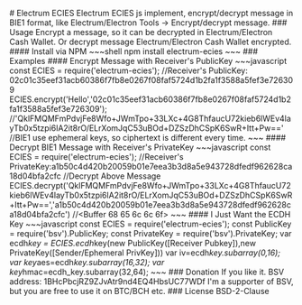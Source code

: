 #   E l e c t r u m   E C I E S  
  
 E l e c t r u m   E C I E S   j s   i m p l e m e n t ,   e n c r y p t / d e c r y p t   m e s s a g e   i n   B I E 1   f o r m a t ,   l i k e   E l e c t r u m / E l e c t r o n   T o o l s   - >   E n c r y p t / d e c r y p t   m e s s a g e .  
  
 # # #   U s a g e  
  
 E n c r y p t   a   m e s s a g e ,   s o   i t   c a n   b e   d e c r y p t e d   i n   E l e c t r u m / E l e c t r o n   C a s h   W a l l e t .  
  
 O r   d e c r y p t   m e s s a g e   E l e c t r u m / E l e c t r o n   C a s h   W a l l e t   e n c r y p t e d .  
  
 # # # #   I n s t a l l   v i a   N P M  
  
 ~ ~ ~ s h e l l  
 n p m   i n s t a l l   e l e c t r u m - e c i e s  
 ~ ~ ~  
  
 # # #   E x a m p l e s  
  
 # # # #   E n c r y p t   M e s s a g e   w i t h   R e c e i v e r ' s   P u b l i c K e y  
  
 ~ ~ ~ j a v a s c r i p t  
 c o n s t   E C I E S   =   r e q u i r e ( ' e l e c t r u m - e c i e s ' ) ;  
 / / R e c e i v e r ' s   P u b l i c K e y :   0 2 c 0 1 c 3 5 e e f 3 1 a c b 6 0 3 8 6 f 7 f b 8 e 0 2 6 7 f 0 8 f a f 5 7 2 4 d 1 b 2 f a 1 f 3 5 8 8 a 5 f e f 3 e 7 2 6 3 0 9  
 E C I E S . e n c r y p t ( ' H e l l o ' , ' 0 2 c 0 1 c 3 5 e e f 3 1 a c b 6 0 3 8 6 f 7 f b 8 e 0 2 6 7 f 0 8 f a f 5 7 2 4 d 1 b 2 f a 1 f 3 5 8 8 a 5 f e f 3 e 7 2 6 3 0 9 ' ) ;    
 / / ' Q k l F M Q M F m P d v j F e 8 W f o + J W m T p o + 3 3 L X c + 4 G 8 T h f a u c U 7 2 k i e b 6 l W E v 4 l a y T b 0 x 5 t z p i 6 l A 2 i t 8 r O / E L r X o m J q C 5 3 u B O d + D Z S z D h C S p K 6 S w R + I t t + P w = = '  
 / / B I E 1   u s e   e p h e m e r a l   k e y s ,   s o   c i p h e r t e x t   i s   d i f f e r e n t   e v e r y   t i m e .  
 ~ ~ ~  
  
 # # # #   D e c r y p t   B I E 1   M e s s a g e   w i t h   R e c e i v e r ' s   P r i v a t e K e y  
  
 ~ ~ ~ j a v a s c r i p t  
 c o n s t   E C I E S   =   r e q u i r e ( ' e l e c t r u m - e c i e s ' ) ;  
 / / R e c e i v e r ' s   P r i v a t e K e y : a 1 b 5 0 c 4 d 4 2 0 b 2 0 0 5 9 b 0 1 e 7 e e a 3 b 3 d 8 a 5 e 9 4 3 7 2 8 d f e d f 9 6 2 6 2 8 c a 1 8 d 0 4 b f a 2 c f c  
 / / D e c r y p t   A b o v e   M e s s a g e  
 E C I E S . d e c r y p t ( ' Q k l F M Q M F m P d v j F e 8 W f o + J W m T p o + 3 3 L X c + 4 G 8 T h f a u c U 7 2 k i e b 6 l W E v 4 l a y T b 0 x 5 t z p i 6 l A 2 i t 8 r O / E L r X o m J q C 5 3 u B O d + D Z S z D h C S p K 6 S w R + I t t + P w = = ' , ' a 1 b 5 0 c 4 d 4 2 0 b 2 0 0 5 9 b 0 1 e 7 e e a 3 b 3 d 8 a 5 e 9 4 3 7 2 8 d f e d f 9 6 2 6 2 8 c a 1 8 d 0 4 b f a 2 c f c ' )  
 / / < B u f f e r   6 8   6 5   6 c   6 c   6 f >  
 ~ ~ ~  
  
 # # # #   I   J u s t   W a n t   t h e   E C D H   K e y  
  
 ~ ~ ~ j a v a s c r i p t  
 c o n s t   E C I E S   =   r e q u i r e ( ' e l e c t r u m - e c i e s ' ) ;  
 c o n s t   P u b l i c K e y   =   r e q u i r e ( ' b s v ' ) . P u b l i c K e y ;  
 c o n s t   P r i v a t e K e y   =   r e q u i r e ( ' b s v ' ) . P r i v a t e K e y ;  
  
 v a r   e c d h _ k e y   =   E C I E S . e c d h _ k e y ( n e w   P u b l i c K e y ( [ R e c e i v e r   P u b k e y ] ) , n e w   P r i v a t e K e y ( [ S e n d e r / E p h e m e r a l   P r i v K e y ] ) )  
  
 v a r   i v = e c d h _ k e y . s u b a r r a y ( 0 , 1 6 ) ;  
 v a r   k e y _ a e s = e c d h _ k e y . s u b a r r a y ( 1 6 , 3 2 ) ;  
 v a r   k e y _ h m a c = e c d h _ k e y . s u b a r r a y ( 3 2 , 6 4 ) ;  
 ~ ~ ~  
  
 # # #   D o n a t i o n  
  
 I f   y o u   l i k e   i t .  
  
 B S V   a d d r e s s :   1 B H c P b c j R Z 9 Z J v A t r 9 n d 4 E Q 4 H b s U C 7 7 W D f  
  
 I ' m   a   s u p p o r t e r   o f   B S V ,   b u t   y o u   a r e   f r e e   t o   u s e   i t   o n   B T C / B C H   e t c .  
  
 # # #   L i c e n s e  
  
 B S D - 2 - C l a u s e 